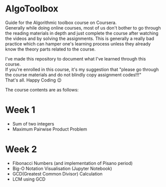 # AlgoToolbox
Guide for the Algorithmic toolbox course on Coursera.<br/>
Generally while doing online courses, most of us don't bother to go through the reading materials in depth and just complete the course after watching the videos and by solving the assignments. This is generally a really bad practice which can hamper one's learning process unless they already know the theory parts related to the course.<br/>

I've made this repository to document what I've learned through this course.</br>
If you're enrolled in this course, it's my suggestion that "please go through the course materials and do not blindly copy assignment codes!!!"<br/>
That's all. Happy Coding :wink: <br/>

The course contents are as follows:
  # **Week 1**
  - Sum of two integers
  - Maximum Pairwise Product Problem
  
  # **Week 2**
  - Fibonacci Numbers (and implementation of Pisano period)
  - Big-O Notation Visualisation (Jupyter Notebook)
  - GCD(Greatest Common Divisor) Calculation
  - LCM using GCD
  
